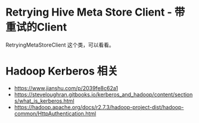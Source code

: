 # Retrying Hive Meta Store Client - 带重试的Client
RetryingMetaStoreClient 这个类，可以看看。

# Hadoop Kerberos 相关
* https://www.jianshu.com/p/2039fe8c62a1
* https://steveloughran.gitbooks.io/kerberos_and_hadoop/content/sections/what_is_kerberos.html
* https://hadoop.apache.org/docs/r2.7.3/hadoop-project-dist/hadoop-common/HttpAuthentication.html
